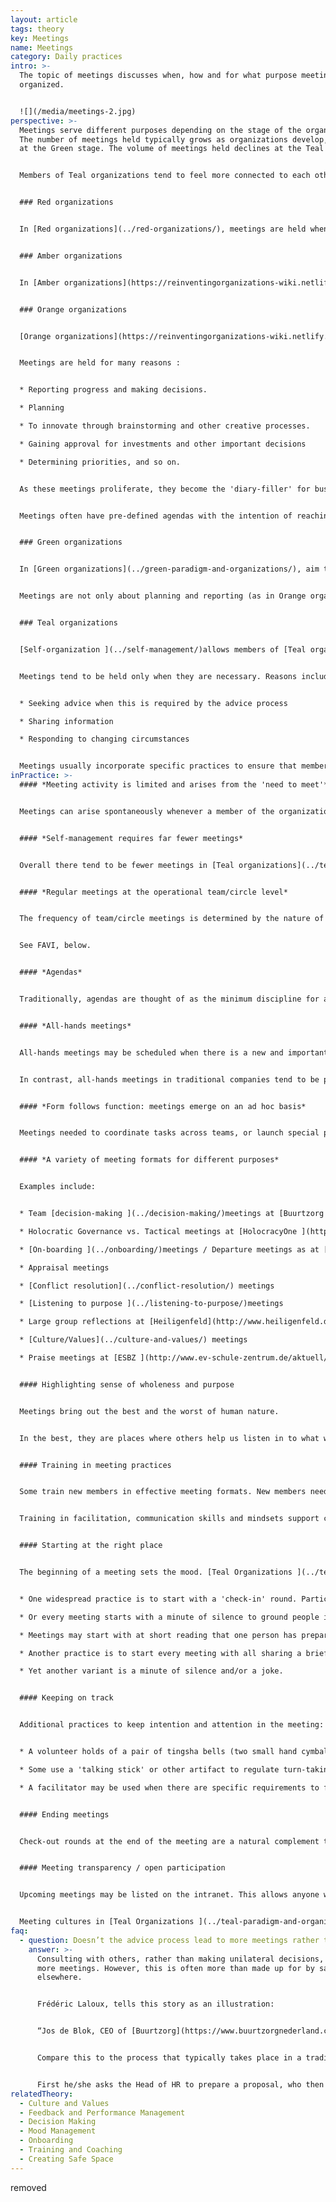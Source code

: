 ```yaml
---
layout: article
tags: theory
key: Meetings
name: Meetings
category: Daily practices
intro: >-
  The topic of meetings discusses when, how and for what purpose meetings are
  organized.


  ![](/media/meetings-2.jpg)
perspective: >-
  Meetings serve different purposes depending on the stage of the organization.
  The number of meetings held typically grows as organizations develop, peaking
  at the Green stage. The volume of meetings held declines at the Teal stage.


  Members of Teal organizations tend to feel more connected to each other and the work, and need fewer meetings to plan or resolve issues.


  ### Red organizations


  In [Red organizations](../red-organizations/), meetings are held when the Chief or Boss feels they are necessary. They might be held to make announcements, pass judgements or to conduct ceremonies. Sometimes they are held, to seek counsel or gather information.


  ### Amber organizations


  In [Amber organizations](https://reinventingorganizations-wiki.netlify.app/theory/amber-paradigm-and-organizations/), meetings are an important method of hierarchical control. They are used to gather, distill, and pass information up and down the organization. The highest-ranking person is in charge. It is incumbent on the others to be prepared to report information or provide answers as required.  


  ### Orange organizations


  [Orange organizations](https://reinventingorganizations-wiki.netlify.app/theory/orange-paradigm-and-organizations/) manage performance carefully to ensure that targets and goals are achieved. This requires regular (weekly/monthly/quarterly/annual) meetings at most levels in the organization.


  Meetings are held for many reasons :


  * Reporting progress and making decisions. 

  * Planning

  * To innovate through brainstorming and other creative processes.

  * Gaining approval for investments and other important decisions

  * Determining priorities, and so on.


  As these meetings proliferate, they become the 'diary-filler' for busy senior executives. Until relatively recently, this often meant significant travel for some of those employed by international organizations.


  Meetings often have pre-defined agendas with the intention of reaching clear outcomes. Rational discussion and logical arguments are valued. However, personal agendas are never far from the surface and have the potential to undermine organizational goals.


  ### Green organizations


  In [Green organizations](../green-paradigm-and-organizations/), aim to serve multiple stakeholders with equality, respect and inclusion. This requires meeting with them. Consensus is valued, but may be gruelling to achieve.


  Meetings are not only about planning and reporting (as in Orange organizations), but are also about sustaining a sense of ownership, inclusion and empowerment: in other words, creating a values-based culture.  As a result, meeting practices tend to be more attentive to the underlying processes within the group.


  ### Teal organizations


  [Self-organization ](../self-management/)allows members of [Teal organizations](../teal-paradigm-and-organizations/) to take responsibility for making decisions without the need for approval or consensus. As a result there are usually far fewer meetings required.


  Meetings tend to be held only when they are necessary. Reasons include:


  * Seeking advice when this is required by the advice process

  * Sharing information

  * Responding to changing circumstances


  Meetings usually incorporate specific practices to ensure that members engage with each other and the purpose of the meeting in a respectful and productive way. New joiners are typically trained in these processes so they can participate fully.
inPractice: >-
  #### *Meeting activity is limited and arises from the 'need to meet'*


  Meetings can arise spontaneously whenever a member of the organization senses a need, and takes the initiative.  Meeting structures and facilitation support this [self-organizing ](../self-management/)spirit. The increased transparency in Teal organizations reduces the number and length of some meetings. When meetings are held, care is taken to use specific practices that foster a sense of [wholeness](../wholeness/).


  #### *Self-management requires far fewer meetings*


  Overall there tend to be fewer meetings in [Teal organizations](../teal-paradigm-and-organizations/). In a traditional pyramid structure, meetings are needed to gather, package, filter and transmit information as it flows up and down the chain of command.  In self-managing structures, the need for many of these meetings falls away. Whereas in [Green organizations](../green-paradigm-and-organizations/) meetings may be a way of building ‘bottom up’ involvement, this is already 'built in' to a self-managing structure.


  #### *Regular meetings at the operational team/circle level*


  The frequency of team/circle meetings is determined by the nature of the work.


  See FAVI, below. 


  #### *Agendas*


  Traditionally, agendas are thought of as the minimum discipline for a productive meeting. But not necessarily in a Teal workplace. Many of their scheduled meetings have no pre-determined agenda. Rather, one is determined at the beginning, and is based on the topics that hold energy for the participants, at that time. This ensures meetings stay energized, purposeful, and engaging.  The interest is a real and present interest; it's not manufactured via a ritualistic approach.   


  #### *All-hands meetings*


  All-hands meetings may be scheduled when there is a new and important information to share: quarterly results, the annual values survey, a strategic inflection point, and so forth. The information is not simply 'presented' top-down – it is discussed and debated. Questions can take the meeting in any direction; frustrations can be vented; accomplishments spontaneously celebrated. More is at play than simply information exchange. Trust in the organization, and its values, is being tested and reaffirmed. Will the senior people be candid, humble, and vulnerable? Will they face the difficult questions? Will they involve the whole group?


  In contrast, all-hands meetings in traditional companies tend to be presentation-driven--or otherwise avoided because of their unpredictability, and risk. 


  #### *Form follows function: meetings emerge on an ad hoc basis*


  Meetings needed to coordinate tasks across teams, or launch special projects, arise spontaneously. It’s an organic way of organizing. 


  #### *A variety of meeting formats for different purposes*


  Examples include:


  * Team [decision-making ](../decision-making/)meetings at [Buurtzorg ](http://www.buurtzorgnederland.com/)

  * Holocratic Governance vs. Tactical meetings at [HolocracyOne ](http://www.holacracy.org/)

  * [On-boarding ](../onboarding/)meetings / Departure meetings as at [CC&R ](http://www.couragerenewal.org/)

  * Appraisal meetings

  * [Conflict resolution](../conflict-resolution/) meetings

  * [Listening to purpose ](../listening-to-purpose/)meetings

  * Large group reflections at [Heiligenfeld](http://www.heiligenfeld.de/)

  * [Culture/Values](../culture-and-values/) meetings

  * Praise meetings at [ESBZ ](http://www.ev-schule-zentrum.de/aktuell/)


  #### Highlighting sense of wholeness and purpose


  Meetings bring out the best and the worst of human nature.


  In the best, they are places where others help us listen in to what we really care about. But meetings can also be playfields for egos. To feel safe, some seek to dominate proceedings. Others withdraw. In self-managingorganizations the absence of a boss takes some of these fears out of the room. But in a group of peers egos can dominate just as well. A variety of approaches support productive interactions consistent with [wholeness ](/wholeness/)and [purpose](../listening-to-purpose/).


  #### Training in meeting practices


  Some train new members in effective meeting formats. New members need to be comfortable to participate in decision-making procedures.


  Training in facilitation, communication skills and mindsets support collegiality, trust building, and the resolution of tensions.


  #### Starting at the right place


  The beginning of a meeting sets the mood. [Teal Organizations ](../teal-paradigm-and-organizations/)may use the following practices:


  * One widespread practice is to start with a 'check-in' round. Participants share how they feel in the moment, as they enter. The helps all to listen within, to their bodies and sensations, and to build awareness. Naming an emotion is often all it takes to deal with it.  Thus, this practice helps participants let go of distractions while supporting everyone to be present for the current meeting. 

  * Or every meeting starts with a minute of silence to ground people in the moment. 

  * Meetings may start with at short reading that one person has prepared. After a few moments of silence, participants share the thoughts this has sparked.  

  * Another practice is to start every meeting with all sharing a brief story of someone they had recently thanked. This highlights possibility, gratitude, celebration, and trust.  

  * Yet another variant is a minute of silence and/or a joke.


  #### Keeping on track


  Additional practices to keep intention and attention in the meeting:


  * A volunteer holds of a pair of tingsha bells (two small hand cymbals that can make a crystal-like sound). If the holder feels ground rules are not being respected, she can make the cymbals sing. No one may speak until the cymbal sound has died out. During the silence, all can reflect on the question: "Am I in the service to the topic we are discussing?”  

  * Some use a 'talking stick' or other artifact to regulate turn-taking, slow down the speed of conversation, and increase the quality of listening. 

  * A facilitator may be used when there are specific requirements to fulfil. This may be an external facilitator in some circumstances.  


  #### Ending meetings


  Check-out rounds at the end of the meeting are a natural complement to the initial check-in round. They leave everyone with a sense of the impact of the meeting. A moment of silence is another way to reflect and conclude.  


  #### Meeting transparency / open participation


  Upcoming meetings may be listed on the intranet. This allows anyone who wants to share concerns or ideas to attend.  This transparency may extend to outsiders via streaming on the internet. Some claim this transparency results in closer relations with their external partners.


  Meeting cultures in [Teal Organizations ](../teal-paradigm-and-organizations/)have adopted some of the ‘alternative meeting formats’ like Open Space, Art of Hosting, World Café etc.
faq:
  - question: Doesn’t the advice process lead to more meetings rather than less?
    answer: >-
      Consulting with others, rather than making unilateral decisions, may mean
      more meetings. However, this is often more than made up for by savings
      elsewhere.


      Frédéric Laloux, tells this story as an illustration:


      “Jos de Blok, CEO of [Buurtzorg](https://www.buurtzorgnederland.com/), often applies the advice process by posting a blog note to the Buurtzorg web in the evening, proposing suggestions for new initiatives and decisions and asking for advice from all the members of the organization. 24 hours later, 50-80% of the employees will have read and perhaps commented. Maybe the overwhelming response is "yes, this is fine", in which case the decision can just be effectuated at this point. Alternatively, he will have received feedback on how he might be overlooking important negative consequences, or how this issue may be more complicated than he is aware off. In this case, he might revise his proposal accordingly and repost it, or sense the need to gather a voluntary group to deal with it. In any case this provides a swift [decision making process](../decision-making/) with very few meetings."


      Compare this to the process that typically takes place in a traditional 9000 employee hierarchy. Say the CEO wants to change overtime conditions:


      First he/she asks the Head of HR to prepare a proposal, who then asks someone more junior to do 'the staff work'. The junior drafts a proposal, maybe shows to a colleague and revises accordingly. Then the Head of HR goes over the draft, and suggests further refinements, before booking a meeting with the CEO who can make further changes. Then it goes to the executive committee...and so on...They want more revisions, and it goes down the line again, and back up again... It may now become political, bringing another layer of complications. If it is now approved, someone in internal communication works on it, and shows the CEO, again. Finally, it is cascaded to the managers who prepare presentations to make a team meetings. The total number meetings that may go into such a decision is huge.
relatedTheory:
  - Culture and Values
  - Feedback and Performance Management
  - Decision Making
  - Mood Management
  - Onboarding
  - Training and Coaching
  - Creating Safe Space
---
```

removed